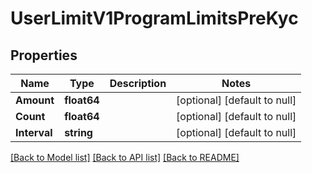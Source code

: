 # UserLimitV1ProgramLimitsPreKyc

## Properties
Name | Type | Description | Notes
------------ | ------------- | ------------- | -------------
**Amount** | **float64** |  | [optional] [default to null]
**Count** | **float64** |  | [optional] [default to null]
**Interval** | **string** |  | [optional] [default to null]

[[Back to Model list]](../README.md#documentation-for-models) [[Back to API list]](../README.md#documentation-for-api-endpoints) [[Back to README]](../README.md)

